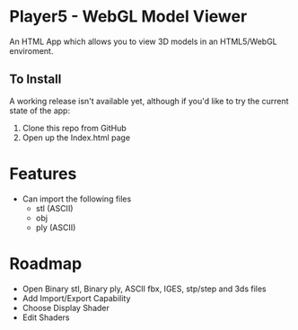 # Player5 - WebGL Model Viewer

An HTML App which allows you to view 3D models in an HTML5/WebGL enviroment. 

## To Install

A working release isn't available yet, although if you'd like to try the current state of the app:

1. Clone this repo from GitHub
2. Open up the Index.html page


# Features
  - Can import the following files
    * stl (ASCII)
    * obj
    * ply (ASCII)

# Roadmap
  - Open Binary stl, Binary ply, ASCII fbx, IGES, stp/step  and 3ds files
  - Add Import/Export Capability
  - Choose Display Shader
  - Edit Shaders